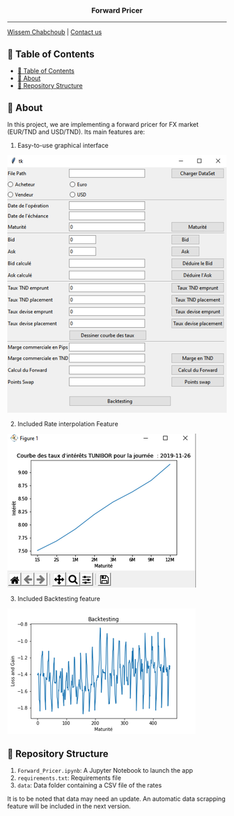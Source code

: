 <h3 align="center">Forward Pricer</h3>

---

[Wissem Chabchoub](https://www.linkedin.com/in/wissem-chabchoub/) | [Contact us](mailto:chb.wissem@gmail.com)

## 📝 Table of Contents

- [📝 Table of Contents](#-table-of-contents)
- [🧐 About <a name = "about"></a>](#-about)
- [🎥 Repository Structure  <a name = "repo-struct"></a>](#-repository-structure)


## 🧐 About <a name = "about"></a>

In this project, we are implementing a forward pricer for FX market (EUR/TND and USD/TND). Its main features are: 
1. Easy-to-use graphical interface

![Alt text](img/interface.PNG?raw=true)

2. Included Rate interpolation Feature

 ![Alt text](img/rate.PNG?raw=true)

3. Included Backtesting feature

 ![Alt text](img/Figure_1.png?raw=true)



## 🎥 Repository Structure  <a name = "repo-struct"></a>


1. `Forward_Pricer.ipynb`: A Jupyter Notebook to launch the app
2. `requirements.txt`: Requirements file
3.  `data`: Data folder containing a CSV file of the rates

It is to be noted that data may need an update. An automatic data scrapping feature will be included in the next version.
